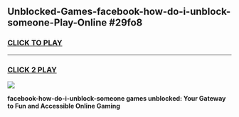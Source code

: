
## Unblocked-Games-facebook-how-do-i-unblock-someone-Play-Online #29fo8
<h3>
<a href="https://news.freeplayer.one?title=facebook-how-do-i-unblock-someone&ref=3">CLICK TO PLAY</a></h3>
<hr>

<h3>
<a href="https://news.freeplayer.one?title=facebook-how-do-i-unblock-someone&ref=3">CLICK 2 PLAY</a>
  
</h3>

<a href="https://news.freeplayer.one?title=facebook-how-do-i-unblock-someone&ref=3"><img src="https://clearcache.store/games.png"></a>


**facebook-how-do-i-unblock-someone games unblocked: Your Gateway to Fun and Accessible Online Gaming**
